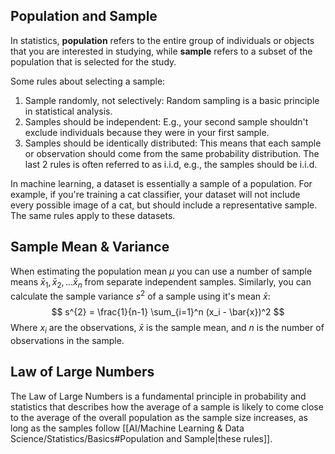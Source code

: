 ## Population and Sample
In statistics, **population** refers to the entire group of individuals or objects that you are interested in studying, while **sample** refers to a subset of the population that is selected for the study.

Some rules about selecting a sample:
1. Sample randomly, not selectively: Random sampling is a basic principle in statistical analysis.
2. Samples should be independent: E.g., your second sample shouldn't exclude individuals because they were in your first sample.
3. Samples should be identically distributed: This means that each sample or observation should come from the same probability distribution.
The last 2 rules is often referred to as i.i.d, e.g., the samples should be i.i.d.

In machine learning, a dataset is essentially a sample of a population. For example, if you're training a cat classifier, your dataset will not include every possible image of a cat, but should include a representative sample. The same rules apply to these datasets.

## Sample Mean & Variance
When estimating the population mean $\mu$ you can use a number of sample means $\bar{x}_{1}, \bar{x}_{2}, ... \bar{x}_{n}$ from separate independent samples. 
Similarly, you can calculate the sample variance $s^{2}$ of a sample using it's mean $\bar{x}$:
$$
s^{2} = \frac{1}{n-1} \sum_{i=1}^n (x_i - \bar{x})^2
$$
Where $x_i$ are the observations, $\bar{x}$ is the sample mean, and $n$ is the number of observations in the sample.
## Law of Large Numbers
The Law of Large Numbers is a fundamental principle in probability and statistics that describes how the average of a sample is likely to come close to the average of the overall population as the sample size increases, as long as the samples follow [[AI/Machine Learning & Data Science/Statistics/Basics#Population and Sample|these rules]].
